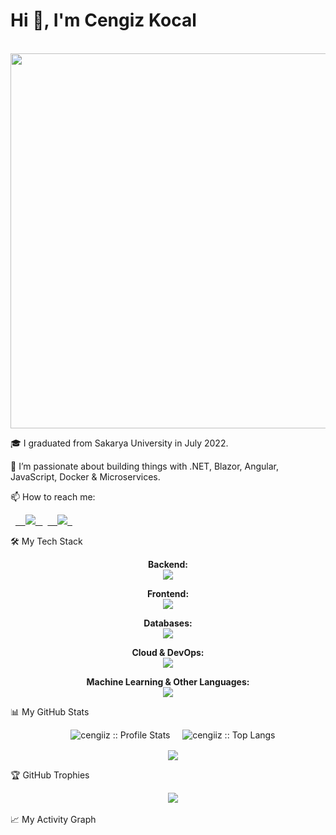 <h1>Hi 👋, I'm Cengiz Kocal</h1>

<p align="center">
    <img src="https://user-images.githubusercontent.com/64419094/216331416-3d566c3e-e8a0-45d5-ba0d-3b621ecff0c9.gif" width="600" />
</p>

🎓 I graduated from Sakarya University in July 2022.

🚀 I’m passionate about building things with .NET, Blazor, Angular, JavaScript, Docker & Microservices.

📫 How to reach me:

<p align="left">
  <a href="https://www.linkedin.com/in/cengizhan-kocal/" target="_blank">
    <img src="https://img.shields.io/badge/LinkedIn-0077B5?style=for-the-badge&logo=linkedin&logoColor=white" />
  </a>
  <a href="mailto:cngzkcl53@gmail.com">
    <img src="https://img.shields.io/badge/Gmail-D14836?style=for-the-badge&logo=gmail&logoColor=white" />
  </a>
</p>

🛠️ My Tech Stack
<p align="center">
<strong>Backend:</strong><br>
<img src="https://www.google.com/search?q=https://skillicons.dev/icons%3Fi%3Dcs,dotnet,aspnet" />
</p>
<p align="center">
<strong>Frontend:</strong><br>
<img src="https://www.google.com/search?q=https://skillicons.dev/icons%3Fi%3Dangular,blazor,javascript,jquery,html,css" />
</p>
<p align="center">
<strong>Databases:</strong><br>
<img src="https://www.google.com/search?q=https://skillicons.dev/icons%3Fi%3Dmssql,mysql,mongodb,firebase,supabase" />
</p>
<p align="center">
<strong>Cloud & DevOps:</strong><br>
<img src="https://www.google.com/search?q=https://skillicons.dev/icons%3Fi%3Ddocker,aws,git,github,tfs,postman" />
</p>
<p align="center">
<strong>Machine Learning & Other Languages:</strong><br>
<img src="https://www.google.com/search?q=https://skillicons.dev/icons%3Fi%3Dpython,tensorflow,keras,cpp" />
</p>

📊 My GitHub Stats
<p align="center">
    <img src="https://github-readme-stats.vercel.app/api?username=cengiiz&show_icons=true&theme=radical" alt="cengiiz :: Profile Stats" />
    <img src="https://github-readme-stats.vercel.app/api/top-langs/?username=cengiiz&layout=compact&theme=radical" alt="cengiiz :: Top Langs" />
</p>
<p align="center">
    <img align="center" src="https://github-readme-streak-stats.herokuapp.com/?user=cengiiz&theme=radical" />
</p>

🏆 GitHub Trophies
<p align="center">
    <img src="https://github-profile-trophy.vercel.app/?username=cengiiz&theme=gruvbox&column=7" />
</p>

📈 My Activity Graph
